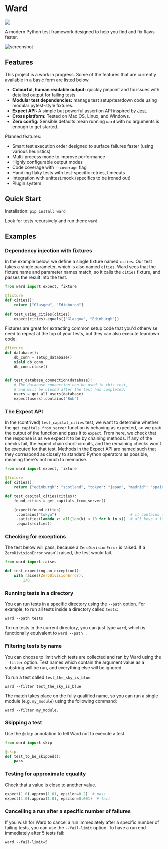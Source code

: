 # Ward

![](https://github.com/darrenburns/ward/workflows/Ward%20CI/badge.svg)

A modern Python test framework designed to help you find and fix flaws faster.

![screenshot](https://raw.githubusercontent.com/darrenburns/ward/master/screenshot.png)

## Features

This project is a work in progress. Some of the features that are currently available in a basic form are listed below.

* **Colourful, human readable output:** quickly pinpoint and fix issues with detailed output for failing tests.
* **Modular test dependencies:** manage test setup/teardown code using modular pytest-style fixtures.
* **Expect API:** A simple but powerful assertion API inspired by [Jest](https://jestjs.io).
* **Cross platform:** Tested on Mac OS, Linux, and Windows.
* **Zero config:** Sensible defaults mean running `ward` with no arguments is enough to get started.

Planned features:

* Smart test execution order designed to surface failures faster (using various heuristics)
* Multi-process mode to improve performance
* Highly configurable output modes
* Code coverage with `--coverage` flag
* Handling flaky tests with test-specific retries, timeouts
* Integration with unittest.mock (specifics to be ironed out)
* Plugin system

## Quick Start

Installation: `pip install ward`

Look for tests recursively and run them: `ward`

## Examples

### Dependency injection with fixtures

In the example below, we define a single fixture named `cities`.
Our test takes a single parameter, which is also named `cities`.
Ward sees that the fixture name and parameter names match, so it
calls the `cities` fixture, and passes the result into the test.

```python
from ward import expect, fixture

@fixture
def cities():
    return ["Glasgow", "Edinburgh"]
    
def test_using_cities(cities):
    expect(cities).equals(["Glasgow", "Edinburgh"])
```

Fixtures are great for extracting common setup code that you'd otherwise need to repeat at the top of your tests, 
but they can also execute teardown code:

```python
@fixture
def database():
    db_conn = setup_database()
    yield db_conn
    db_conn.close()


def test_database_connection(database):
    # The database connection can be used in this test,
    # and will be closed after the test has completed.
    users = get_all_users(database)
    expect(users).contains("Bob")
```

### The Expect API

In the (contrived) `test_capital_cities` test, we want to determine whether
the `get_capitals_from_server` function is behaving as expected, 
so we grab the output of the function and pass it to `expect`. From
here, we check that the response is as we expect it to be by chaining
methods. If any of the checks fail, the expect chain short-circuits,
and the remaining checks won't be executed for that test. Methods in
the Expect API are named such that they correspond as closely to standard
Python operators as possible, meaning there's not much to memorise.

```python
from ward import expect, fixture

@fixture
def cities():
    return {"edinburgh": "scotland", "tokyo": "japan", "madrid": "spain"}

def test_capital_cities(cities):
    found_cities = get_capitals_from_server()

    (expect(found_cities)
     .contains("tokyo")                                 # it contains the key 'tokyo'
     .satisfies(lambda x: all(len(k) < 10 for k in x))  # all keys < 10 chars
     .equals(cities))
```

### Checking for exceptions

The test below will pass, because a `ZeroDivisionError` is raised. If a `ZeroDivisionError` wasn't raised,
the test would fail.

```python
from ward import raises

def test_expecting_an_exception():
    with raises(ZeroDivisionError):
        1/0
```

### Running tests in a directory

You can run tests in a specific directory using the `--path` option.
For example, to run all tests inside a directory called `tests`:

```text
ward --path tests
```

To run tests in the current directory, you can just type `ward`, which
is functionally equivalent to `ward --path .`


### Filtering tests by name

You can choose to limit which tests are collected and ran by Ward 
using the `--filter` option. Test names which contain the argument value 
as a substring will be run, and everything else will be ignored.

To run a test called `test_the_sky_is_blue`:

```text
ward --filter test_the_sky_is_blue
```

The match takes place on the fully qualified name, so you can run a single
module (e.g. `my_module`) using the following command:

```text
ward --filter my_module.
```

### Skipping a test

Use the `@skip` annotation to tell Ward not to execute a test.

```python
from ward import skip

@skip
def test_to_be_skipped():
    pass
```

### Testing for approximate equality

Check that a value is close to another value.

```python
expect(1.0).approx(1.01, epsilon=0.2)  # pass
expect(1.0).approx(1.01, epsilon=0.001)  # fail
```

### Cancelling a run after a specific number of failures

If you wish for Ward to cancel a run immediately after a specific number of failing tests,
you can use the `--fail-limit` option. To have a run end immediately after 5 tests fail:

```text
ward --fail-limit=5
```
